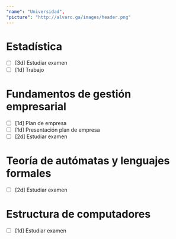 ```yaml
---
"name": "Universidad",
"picture": "http://alvaro.ga/images/header.png"
---
```


# Estadística
* [ ] [3d] Estudiar examen
* [ ] [1d] Trabajo

# Fundamentos de gestión empresarial
* [ ] [1d] Plan de empresa
* [ ] [1d] Presentación plan de empresa
* [ ] [2d] Estudiar examen

# Teoría de autómatas y lenguajes formales
* [ ] [2d] Estudiar examen

# Estructura de computadores
* [ ] [1d] Estudiar examen